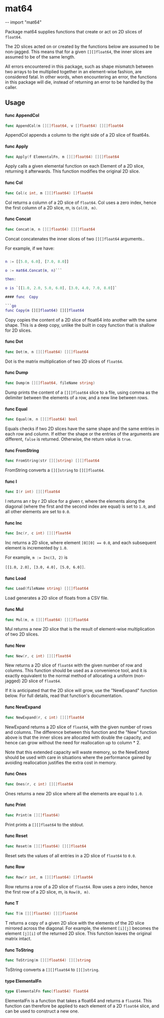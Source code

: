 # mat64
--
    import "mat64"

Package mat64 supplies functions that create or act on 2D slices of `float64`.

The 2D slices acted on or created by the functions below are assumed to be
non-jagged. This means that for a given `[][]float64`, the inner slices are
assumed to be of the same length.

All errors encountered in this package, such as shape mismatch between two
arrays to be multiplied together in an element-wise fashion, are considered
fatal. In other words, when encountering an error, the functions in this package
will die, instead of returning an error to be handled by the caller.

## Usage

#### func  AppendCol

```go
func AppendCol(m [][]float64, v []float64) [][]float64
```
AppendCol appends a column to the right side of a 2D slice of float64s.

#### func  Apply

```go
func Apply(f ElementalFn, m [][]float64) [][]float64
```
Apply calls a given elemental function on each Element of a 2D slice, returning
it afterwards. This function modifies the original 2D slice.

#### func  Col

```go
func Col(c int, m [][]float64) []float64
```
Col returns a column of a 2D slice of `float64`. Col uses a zero index, hence
the first column of a 2D slice, m, is `Col(0, m)`.

#### func  Concat

```go
func Concat(m, n [][]float64) [][]float64
```
Concat concatenates the inner slices of two `[][]float64` arguments..

For example, if we have:

```m := [[1.0, 2.0], [3.0, 4.0]]

n := [[5.0, 6.0], [7.0, 8.0]]

o := mat64.Concat(m, n)```

then:

o is `[[1.0, 2.0, 5.0, 6.0], [3.0, 4.0, 7.0, 8.0]]`

#### func  Copy

```go
func Copy(m [][]float64) [][]float64
```
Copy copies the content of a 2D slice of float64 into another with the same
shape. This is a deep copy, unlike the built in copy function that is shallow
for 2D slices.

#### func  Dot

```go
func Dot(m, n [][]float64) [][]float64
```
Dot is the matrix multiplication of two 2D slices of `float64`.

#### func  Dump

```go
func Dump(m [][]float64, fileName string)
```
Dump prints the content of a `[][]float64` slice to a file, using comma as the
delimiter between the elements of a row, and a new line between rows.

#### func  Equal

```go
func Equal(m, n [][]float64) bool
```
Equals checks if two 2D slices have the same shape and the same entries in each
row and column. If either the shape or the entries of the arguments are
different, `false` is returned. Otherwise, the return value is `true`.

#### func  FromString

```go
func FromString(str [][]string) [][]float64
```
FromString converts a `[][]string` to `[][]float64`.

#### func  I

```go
func I(r int) [][]float64
```
I returns an r by r 2D slice for a given r, where the elements along the
diagonal (where the first and the second index are equal) is set to `1.0`, and
all other elements are set to `0.0`.

#### func  Inc

```go
func Inc(r, c int) [][]float64
```
Inc returns a 2D slice, where element `[0][0] == 0.0`, and each subsequent
element is incremented by `1.0`.

For example, `m := Inc(3, 2)` is

`[[1.0, 2.0], [3.0, 4.0], [5.0, 6.0]]`.

#### func  Load

```go
func Load(fileName string) [][]float64
```
Load generates a 2D slice of floats from a CSV file.

#### func  Mul

```go
func Mul(m, n [][]float64) [][]float64
```
Mul returns a new 2D slice that is the result of element-wise multiplication of
two 2D slices.

#### func  New

```go
func New(r, c int) [][]float64
```
New returns a 2D slice of `float64` with the given number of row and columns.
This function should be used as a convenience tool, and it is exactly equivalent
to the normal method of allocating a uniform (non-jagged) 2D slice of `float64`.

If it is anticipated that the 2D slice will grow, use the "NewExpand" function
below. For full details, read that function's documentation.

#### func  NewExpand

```go
func NewExpand(r, c int) [][]float64
```
NewExpand returns a 2D slice of `float64`, with the given number of rows and
columns. The difference between this function and the "New" function above is
that the inner slices are allocated with double the capacity, and hence can grow
without the need for reallocation up to column * 2.

Note that this extended capacity will waste memory, so the NewExtend should be
used with care in situations where the performance gained by avoiding
reallocation justifies the extra cost in memory.

#### func  Ones

```go
func Ones(r, c int) [][]float64
```
Ones returns a new 2D slice where all the elements are equal to `1.0`.

#### func  Print

```go
func Print(m [][]float64)
```
Print prints a `[][]float64` to the stdout.

#### func  Reset

```go
func Reset(m [][]float64) [][]float64
```
Reset sets the values of all entries in a 2D slice of `float64` to `0.0`.

#### func  Row

```go
func Row(r int, m [][]float64) []float64
```
Row returns a row of a 2D slice of `float64`. Row uses a zero index, hence the
first row of a 2D slice, m, is `Row(0, m)`.

#### func  T

```go
func T(m [][]float64) [][]float64
```
T returns a copy of a given 2D slice with the elements of the 2D slice mirrored
across the diagonal. For example, the element `[i][j]` becomes the element
`[j][i]` of the returned 2D slice. This function leaves the original matrix
intact.

#### func  ToString

```go
func ToString(m [][]float64) [][]string
```
ToString converts a `[][]float64` to `[][]string`.

#### type ElementalFn

```go
type ElementalFn func(float64) float64
```

ElementalFn is a function that takes a float64 and returns a `float64`. This
function can therefore be applied to each element of a 2D `float64` slice, and
can be used to construct a new one.
